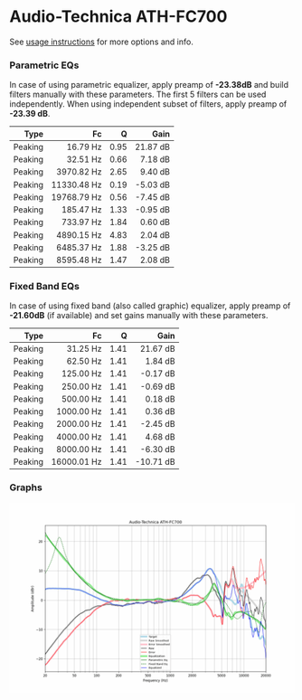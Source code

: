 # Audio-Technica ATH-FC700
See [usage instructions](https://github.com/jaakkopasanen/AutoEq#usage) for more options and info.

### Parametric EQs
In case of using parametric equalizer, apply preamp of **-23.38dB** and build filters manually
with these parameters. The first 5 filters can be used independently.
When using independent subset of filters, apply preamp of **-23.39 dB**.

| Type    | Fc          |    Q | Gain     |
|--------:|------------:|-----:|---------:|
| Peaking | 16.79 Hz    | 0.95 | 21.87 dB |
| Peaking | 32.51 Hz    | 0.66 | 7.18 dB  |
| Peaking | 3970.82 Hz  | 2.65 | 9.40 dB  |
| Peaking | 11330.48 Hz | 0.19 | -5.03 dB |
| Peaking | 19768.79 Hz | 0.56 | -7.45 dB |
| Peaking | 185.47 Hz   | 1.33 | -0.95 dB |
| Peaking | 733.97 Hz   | 1.84 | 0.60 dB  |
| Peaking | 4890.15 Hz  | 4.83 | 2.04 dB  |
| Peaking | 6485.37 Hz  | 1.88 | -3.25 dB |
| Peaking | 8595.48 Hz  | 1.47 | 2.08 dB  |

### Fixed Band EQs
In case of using fixed band (also called graphic) equalizer, apply preamp of **-21.60dB**
(if available) and set gains manually with these parameters.

| Type    | Fc          |    Q | Gain      |
|--------:|------------:|-----:|----------:|
| Peaking | 31.25 Hz    | 1.41 | 21.67 dB  |
| Peaking | 62.50 Hz    | 1.41 | 1.84 dB   |
| Peaking | 125.00 Hz   | 1.41 | -0.17 dB  |
| Peaking | 250.00 Hz   | 1.41 | -0.69 dB  |
| Peaking | 500.00 Hz   | 1.41 | 0.18 dB   |
| Peaking | 1000.00 Hz  | 1.41 | 0.36 dB   |
| Peaking | 2000.00 Hz  | 1.41 | -2.45 dB  |
| Peaking | 4000.00 Hz  | 1.41 | 4.68 dB   |
| Peaking | 8000.00 Hz  | 1.41 | -6.30 dB  |
| Peaking | 16000.01 Hz | 1.41 | -10.71 dB |

### Graphs
![](./Audio-Technica%20ATH-FC700.png)